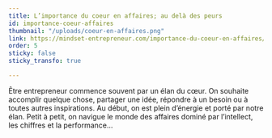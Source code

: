 ```yaml
---
title: L’importance du coeur en affaires; au delà des peurs
id: importance-coeur-affaires
thumbnail: "/uploads/coeur-en-affaires.png"
link: https://mindset-entrepreneur.com/importance-du-coeur-en-affaires/
order: 5
sticky: false
sticky_transfo: true

---
```

Être entrepreneur commence souvent par un élan du cœur. On souhaite accomplir quelque chose, partager une idée, répondre à un besoin ou à toutes autres inspirations. Au début, on est plein d’énergie et porté par notre élan. Petit à petit, on navigue le monde des affaires dominé par l’intellect, les chiffres et la performance...